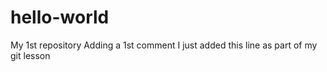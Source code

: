 # hello-world
My 1st repository
Adding a 1st comment
I just added this line as part of my git lesson
